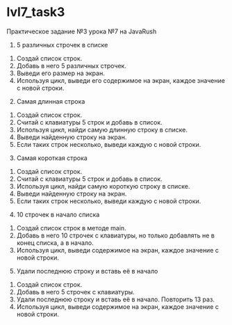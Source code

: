 # lvl7_task3

Практическое задание №3 урока №7 на JavaRush 

1. 5 различных строчек в списке 

1) Создай список строк. 
2) Добавь в него 5 различных строчек. 
3) Выведи его размер на экран. 
4) Используя цикл, выведи его содержимое на экран, каждое значение с новой строки. 

2. Самая длинная строка 

1) Создай список строк. 
2) Считай с клавиатуры 5 строк и добавь в список. 
3) Используя цикл, найди самую длинную строку в списке. 
4) Выведи найденную строку на экран. 
5) Если таких строк несколько, выведи каждую с новой строки. 

3. Самая короткая строка 

1) Создай список строк. 
2) Считай с клавиатуры 5 строк и добавь в список. 
3) Используя цикл, найди самую короткую строку в списке. 
4) Выведи найденную строку на экран. 
5) Если таких строк несколько, выведи каждую с новой строки. 

4. 10 строчек в начало списка 

1) Создай список строк в методе main. 
2) Добавь в него 10 строчек с клавиатуры, но только добавлять не в конец списка, а в начало. 
3) Используя цикл, выведи содержимое на экран, каждое значение с новой строки. 

5. Удали последнюю строку и вставь её в начало 

1) Создай список строк. 
2) Добавь в него 5 строчек с клавиатуры. 
3) Удали последнюю строку и вставь её в начало. Повторить 13 раз. 
4) Используя цикл, выведи содержимое на экран, каждое значение с новой строки. 

